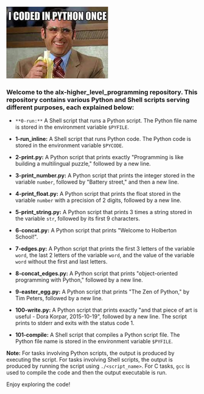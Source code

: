 ![Sample Image](https://github.com/adilma53/alx-higher_level_programming/blob/main/0x00-python-hello_world/download.jpeg)

### Welcome to the alx-higher_level_programming repository. This repository contains various Python and Shell scripts serving different purposes, each explained below:

- `**0-run:**` A Shell script that runs a Python script. The Python file name is stored in the environment variable `$PYFILE`.

- **1-run_inline:** A Shell script that runs Python code. The Python code is stored in the environment variable `$PYCODE`.

- **2-print.py:** A Python script that prints exactly "Programming is like building a multilingual puzzle," followed by a new line.

- **3-print_number.py:** A Python script that prints the integer stored in the variable `number`, followed by "Battery street," and then a new line.

- **4-print_float.py:** A Python script that prints the float stored in the variable `number` with a precision of 2 digits, followed by a new line.

- **5-print_string.py:** A Python script that prints 3 times a string stored in the variable `str`, followed by its first 9 characters.

- **6-concat.py:** A Python script that prints "Welcome to Holberton School!".

- **7-edges.py:** A Python script that prints the first 3 letters of the variable `word`, the last 2 letters of the variable `word`, and the value of the variable `word` without the first and last letters.

- **8-concat_edges.py:** A Python script that prints "object-oriented programming with Python," followed by a new line.

- **9-easter_egg.py:** A Python script that prints "The Zen of Python," by Tim Peters, followed by a new line.

- **100-write.py:** A Python script that prints exactly "and that piece of art is useful - Dora Korpar, 2015-10-19", followed by a new line. The script prints to stderr and exits with the status code 1.

- **101-compile:** A Shell script that compiles a Python script file. The Python file name is stored in the environment variable `$PYFILE`.

**Note:** For tasks involving Python scripts, the output is produced by executing the script. For tasks involving Shell scripts, the output is produced by running the script using `./<script_name>`. For C tasks, `gcc` is used to compile the code and then the output executable is run.

Enjoy exploring the code!
